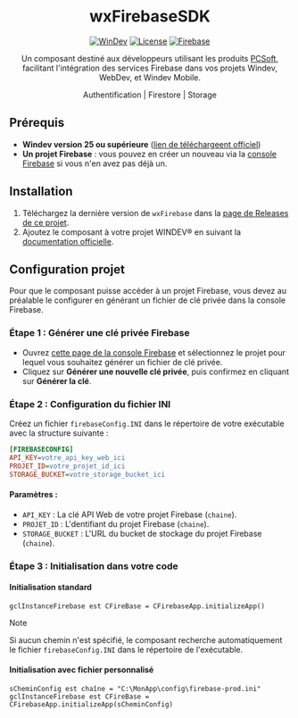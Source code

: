<h1 align="center">wxFirebaseSDK</h1>

<div align="center">

[![WinDev](https://img.shields.io/badge/WinDev-25+-blue.svg)](#)
[![License](https://img.shields.io/badge/License-MIT-green.svg)](#)
[![Firebase](https://img.shields.io/badge/Firebase-REST_API-orange.svg)](#)

</div>

<p align="center">
    Un composant destiné aux développeurs utilisant les produits 
    <a href="https://pcsoft.fr/" target="_blank">PCSoft</a>, facilitant l'intégration des services Firebase dans vos projets Windev, WebDev, et Windev Mobile.
</p>

<p align="center">
Authentification | Firestore | Storage
</p>

## Prérequis

- **Windev version 25 ou supérieure** ([lien de téléchargeent officiel](https://pcsoft.fr/st/telec/index.html))
- **Un projet Firebase** : vous pouvez en créer un nouveau via la [console Firebase](https://console.firebase.google.com/u/0/) si vous n'en avez pas déjà un.

## Installation

1. Téléchargez la dernière version de `wxFirebase` dans la [page de Releases de ce projet](https://github.com/fabnguess/wxFirebaseSDK/releases).
2. Ajoutez le composant à votre projet WINDEV® en suivant la [documentation officielle](https://doc.pcsoft.fr/?2014006).

## Configuration projet

Pour que le composant puisse accéder à un projet Firebase, vous devez au préalable le configurer en générant un fichier de clé privée dans la console Firebase.

### Étape 1 : Générer une clé privée Firebase

- Ouvrez [cette page de la console Firebase](https://console.firebase.google.com/project/_/settings/serviceaccounts/adminsdk) et sélectionnez le projet pour lequel vous souhaitez générer un fichier de clé privée.
- Cliquez sur **Générer une nouvelle clé privée**, puis confirmez en cliquant sur **Générer la clé**.

### Étape 2 : Configuration du fichier INI
Créez un fichier `firebaseConfig.INI` dans le répertoire de votre exécutable avec la structure suivante :
```ini
[FIREBASECONFIG]
API_KEY=votre_api_key_web_ici
PROJET_ID=votre_projet_id_ici
STORAGE_BUCKET=votre_storage_bucket_ici
```
#### Paramètres :
- `API_KEY` : La clé API Web de votre projet Firebase (`chaine`).
- `PROJET_ID` : L'dentifiant du projet Firebase (`chaine`).
- `STORAGE_BUCKET` : L'URL du bucket de stockage du projet Firebase (`chaine`).

### Étape 3 : Initialisation dans votre code

#### Initialisation standard
```WLangage
gclInstanceFirebase est CFireBase = CFirebaseApp.initializeApp()
```
> [!NOTE]
>  Si aucun chemin n'est spécifié, le composant recherche automatiquement le fichier `firebaseConfig.INI` dans le répertoire de l'exécutable.

#### Initialisation avec fichier personnalisé
```WLangage
sCheminConfig est chaîne = "C:\MonApp\config\firebase-prod.ini"
gclInstanceFirebase est CFireBase = CFirebaseApp.initializeApp(sCheminConfig)
```